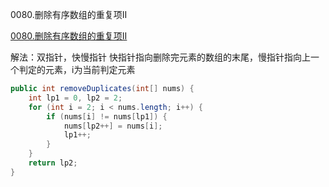 0080.删除有序数组的重复项II

[0080.删除有序数组的重复项II](https://leetcode-cn.com/problems/remove-duplicates-from-sorted-array-ii/)

解法：双指针，快慢指针
快指针指向删除完元素的数组的末尾，慢指针指向上一个判定的元素，i为当前判定元素


```java
public int removeDuplicates(int[] nums) {
    int lp1 = 0, lp2 = 2;
    for (int i = 2; i < nums.length; i++) {
        if (nums[i] != nums[lp1]) {
            nums[lp2++] = nums[i];
            lp1++;
        }
    }
    return lp2;
}
```

